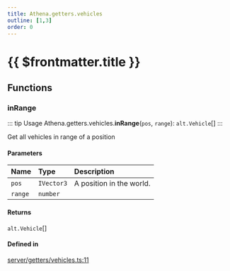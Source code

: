 ```yaml
---
title: Athena.getters.vehicles
outline: [1,3]
order: 0
---
```


# {{ $frontmatter.title }}


## Functions

### inRange

::: tip Usage
Athena.getters.vehicles.**inRange**(`pos`, `range`): `alt.Vehicle`[]
:::

Get all vehicles in range of a position

#### Parameters

| Name | Type | Description |
| :------ | :------ | :------ |
| `pos` | `IVector3` | A position in the world. |
| `range` | `number` |  |

#### Returns

`alt.Vehicle`[]

#### Defined in

[server/getters/vehicles.ts:11](https://github.com/Stuyk/altv-athena/blob/6e181c5/src/core/server/getters/vehicles.ts#L11)
